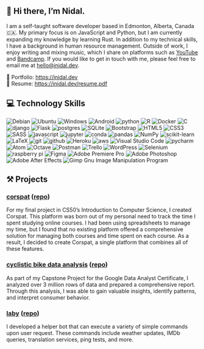 ## 👋 Hi there, I’m Nidal.

I am a self-taught software developer based in Edmonton, Alberta, Canada 🇨🇦. My primary focus is on JavaScript and Python, but I am currently expanding my knowledge by learning Rust. In addition to my technical skills, I have a background in human resource management. Outside of work, I enjoy writing and mixing music, which I share on platforms such as [YouTube](https://www.youtube.com/Edmyria) and [Bandcamp](https://edmyria.bandcamp.com/). If you would like to get in touch with me, please feel free to email me at hello@inidal.dev.

🔗 Portfolio: https://inidal.dev  
📃 Resume: https://inidal.dev/resume.pdf

## 💻 Technology Skills
![Debian](https://img.shields.io/badge/Debian-D70A53?style=for-the-badge&logo=debian&logoColor=white) ![Ubuntu](https://img.shields.io/badge/Ubuntu-E95420?style=for-the-badge&logo=ubuntu&logoColor=white) ![Windows](https://img.shields.io/badge/Windows-0078D6?style=for-the-badge&logo=windows&logoColor=white) ![Android](https://img.shields.io/badge/Android-3DDC84?style=for-the-badge&logo=android&logoColor=white) ![python](https://img.shields.io/badge/python%20-%2314354C.svg?&style=for-the-badge&logo=python&logoColor=white) ![R](https://img.shields.io/badge/r-%23276DC3.svg?style=for-the-badge&logo=r&logoColor=white) ![Docker](https://img.shields.io/badge/docker-%230db7ed.svg?style=for-the-badge&logo=docker&logoColor=white) ![C](https://img.shields.io/badge/c-%2300599C.svg?style=for-the-badge&logo=c&logoColor=white) ![django](https://img.shields.io/badge/django%20-%23092E20.svg?&style=for-the-badge&logo=django&logoColor=white)
![Flask](https://img.shields.io/badge/flask-%23000.svg?style=for-the-badge&logo=flask&logoColor=white) ![postgres](https://img.shields.io/badge/postgres-%23316192.svg?&style=for-the-badge&logo=postgresql&logoColor=white) ![SQLite](https://img.shields.io/badge/sqlite-%2307405e.svg?style=for-the-badge&logo=sqlite&logoColor=white) ![Bootstrap](https://img.shields.io/badge/bootstrap-%23563D7C.svg?style=for-the-badge&logo=bootstrap&logoColor=white) ![HTML5](https://img.shields.io/badge/html5-%23E34F26.svg?style=for-the-badge&logo=html5&logoColor=white) ![CSS3](https://img.shields.io/badge/css3-%231572B6.svg?style=for-the-badge&logo=css3&logoColor=white) ![SASS](https://img.shields.io/badge/SASS-hotpink.svg?style=for-the-badge&logo=SASS&logoColor=white) ![javascript](https://img.shields.io/badge/javascript%20-%23323330.svg?&style=for-the-badge&logo=javascript&logoColor=%23F7DF1E) ![jupyter](https://img.shields.io/badge/Jupyter%20-%23F37626.svg?&style=for-the-badge&logo=Jupyter&logoColor=white) ![conda](https://img.shields.io/badge/conda%20-%2342B029.svg?&style=for-the-badge&logo=anaconda&logoColor=white) ![pandas](https://img.shields.io/badge/pandas%20-%23150458.svg?&style=for-the-badge&logo=pandas&logoColor=white) ![NumPy](https://img.shields.io/badge/numpy-%23013243.svg?style=for-the-badge&logo=numpy&logoColor=white) ![scikit-learn](https://img.shields.io/badge/scikit--learn-%23F7931E.svg?style=for-the-badge&logo=scikit-learn&logoColor=white) ![LaTeX](https://img.shields.io/badge/latex-%23008080.svg?style=for-the-badge&logo=latex&logoColor=white) ![git](https://img.shields.io/badge/git%20-%23F05033.svg?&style=for-the-badge&logo=git&logoColor=white) ![github](https://img.shields.io/badge/github%20actions%20-%232671E5.svg?&style=for-the-badge&logo=github%20actions&logoColor=white) ![Heroku](https://img.shields.io/badge/heroku-%23430098.svg?style=for-the-badge&logo=heroku&logoColor=white) ![aws](https://img.shields.io/badge/AWS%20-%23FF9900.svg?&style=for-the-badge&logo=amazon-aws&logoColor=white) ![Visual Studio Code](https://img.shields.io/badge/Visual%20Studio%20Code-0078d7.svg?style=for-the-badge&logo=visual-studio-code&logoColor=white) ![pycharm](https://img.shields.io/badge/pycharm-%23000000.svg?&style=for-the-badge&logo=pycharm&logoColor=white) ![Atom](https://img.shields.io/badge/Atom-%2366595C.svg?style=for-the-badge&logo=atom&logoColor=white) ![Octave](https://img.shields.io/badge/OCTAVE-darkblue?style=for-the-badge&logo=octave&logoColor=fcd683) ![Postman](https://img.shields.io/badge/Postman-FF6C37?style=for-the-badge&logo=postman&logoColor=white) ![Trello](https://img.shields.io/badge/Trello-%23026AA7.svg?style=for-the-badge&logo=Trello&logoColor=white) ![WordPress](https://img.shields.io/badge/WordPress-%23117AC9.svg?style=for-the-badge&logo=WordPress&logoColor=white) ![Selenium](https://img.shields.io/badge/-selenium-%43B02A?style=for-the-badge&logo=selenium&logoColor=white) ![raspberry pi](https://img.shields.io/badge/RASPBERRY%20PI-%23C51A4A.svg?&style=for-the-badge&logo=raspberry%20pi&logoColor=white) ![Figma](https://img.shields.io/badge/figma-%23F24E1E.svg?style=for-the-badge&logo=figma&logoColor=white) ![Adobe Premiere Pro](https://img.shields.io/badge/Adobe%20Premiere%20Pro-9999FF.svg?style=for-the-badge&logo=Adobe%20Premiere%20Pro&logoColor=white) ![Adobe Photoshop](https://img.shields.io/badge/adobe%20photoshop-%2331A8FF.svg?style=for-the-badge&logo=adobe%20photoshop&logoColor=white) ![Adobe After Effects](https://img.shields.io/badge/Adobe%20After%20Effects-9999FF.svg?style=for-the-badge&logo=Adobe%20After%20Effects&logoColor=white) ![Gimp Gnu Image Manipulation Program](https://img.shields.io/badge/Gimp-657D8B?style=for-the-badge&logo=gimp&logoColor=FFFFFF)

## ⚒️ Projects
### [corspat](https://corspat.herokuapp.com/) ([repo](https://github.com/inidal/corspat))
For my final project in CS50’s Introduction to Computer Science, I created Corspat. This platform was born out of my personal need to track the time I spent studying online courses. I had been using spreadsheets to manage my time, but I found that no existing platform offered a comprehensive solution for managing both courses and time spent on each course. As a result, I decided to create Corspat, a single platform that combines all of these features.

### [cyclistic bike data analysis](https://inidal.github.io/ggl-data-capstone/) ([repo](https://github.com/inidal/ggl-data-capstone))
As part of my Capstone Project for the Google Data Analyst Certificate, I analyzed over 3 million rows of data and prepared a comprehensive report. Through this analysis, I was able to gain valuable insights, identify patterns, and interpret consumer behavior.

### [laby](https://discord.gg/7fxhVstURu) ([repo](https://github.com/inidal/laby-bot))
I developed a helper bot that can execute a variety of simple commands upon user request. These commands include weather updates, IMDb queries, translation services, ping tests, and more.
